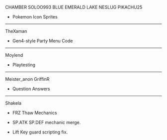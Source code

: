 

CHAMBER
SOLOO993
BLUE EMERALD
LAKE
NESLUG
PIKACHU25

* Pokemon Icon Sprites

- - -

TheXaman

* Gen4-style Party Menu Code

- - -

Moylend

* Playtesting

- - -

Meister_anon
GriffinR

* Question Answers

- - -

Shakela

* FRZ Thaw Mechanics

* SP.ATK SP.DEF mechanic merge.

* Lift Key guard scripting fix.
